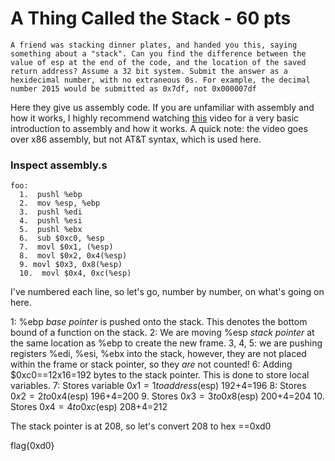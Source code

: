 # **A Thing Called the Stack - 60 pts**

```
A friend was stacking dinner plates, and handed you this, saying something about a "stack". Can you find the difference between the value of esp at the end of the code, and the location of the saved return address? Assume a 32 bit system. Submit the answer as a hexidecimal number, with no extraneous 0s. For example, the decimal number 2015 would be submitted as 0x7df, not 0x000007df
```

Here they give us assembly code. If you are unfamiliar with assembly and how it works, I highly recommend watching [this](https://www.youtube.com/watch?v=75gBFiFtAb8) video for a very basic introduction to assembly and how it works. A quick note: the video goes over x86 assembly, but not AT&T syntax, which is used here.

### **Inspect assembly.s**

```
foo:
  1.  pushl %ebp
  2.  mov %esp, %ebp
  3.  pushl %edi
  4.  pushl %esi
  5.  pushl %ebx
  6.  sub $0xc0, %esp
  7.  movl $0x1, (%esp)
  8.  movl $0x2, 0x4(%esp)
  9. movl $0x3, 0x8(%esp)
  10.  movl $0x4, 0xc(%esp)
```

I've numbered each line, so let's go, number by number, on what's going on here.

1: %ebp *base pointer* is pushed onto the stack. This denotes the bottom bound of a function on the stack.
2: We are moving %esp *stack pointer* at the same location as %ebp to create the new frame.
3, 4, 5: we are pushing registers %edi, %esi, %ebx into the stack, however, they are not placed within the frame or stack pointer, so they *are* not counted!
6: Adding $0xc0==12x16=192 bytes to the stack pointer. This is done to store local variables.
7: Stores variable $0x1=1 to address ($esp) 192+4=196
8: Stores $0x2=2 to 0x4($esp) 196+4=200
9. Stores $0x3=3 to 0x8($esp) 200+4=204
10. Stores $0x4=4 to 0xc($esp) 208+4=212

The stack pointer is at 208, so let's convert 208 to hex ==0xd0


flag{0xd0}
